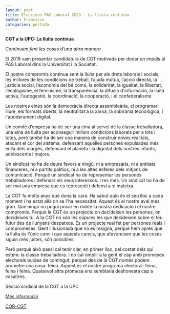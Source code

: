 ```yaml
---
layout: post
title: Eleccions PAS Laboral 2023 - La lluita continua
author: Francisco
categories: portada
---
```


**CGT a la UPC: La lluita continua**

_Continuem fent les coses d’una altra manera_

El 2019 vam presentar candidatura de CGT motivada per donar un impuls al PAS Laboral dins la Universitat i la Societat.

El nostre compromís continua sent la lluita per als drets laborals i socials, les millores de les condicions de treball, l’ajuda mútua, l’acció directa, la justícia social, l’economia del bé comú, la solidaritat, la igualtat, la  llibertat, l’ecologisme, el feminisme, la transparència, la difusió d'informació, la lluita activa, l'autogestió, la coordinació, la cooperació, i el confederalisme.

Les nostres eines són la democràcia directa assembleària, el programari lliure, els formats oberts, la neutralitat a la xarxa, la sobirania tecnològica, i l'apoderament digital.

Un comitè d’empresa ha de ser una eina al servei de la classe treballadora, una eina de lluita per aconseguir millors condicions laborals per a tots i totes, però també ha de ser una manera de construir noves realitats, atacant el cor del sistema, defensant aquelles persones expulsades més enllà dels marges, defensant el planeta i la dignitat dels nostres infants, adolescents i majors.

Un sindicat no ha de deure favors a ningú, ni a empresaris, ni a entitats financeres, ni a partits polítics, ni a les altes esferes dels mitjans de comunicació. Perquè un sindicat ha de representar les persones treballadores i defensar els seus interessos. I res més. Un sindicat no ha de ser mai una empresa que es representi i defensi a si mateixa.

La CGT fa molts anys que dona la cara. Ha sabut quin és el seu lloc a cada moment i ha estat allà on se l'ha necessitat. Aquest és el nostre aval més gran. Que ningú no pugui posar en dubte la nostra dedicació i el nostre compromís. Perquè la CGT és un projecte on decideixen les persones, on decideixes tu. A la CGT no són les cúpules les que decideixen sobre el teu futur des de llunyans despatxos. És un projecte real fet per persones reals i compromeses. Gent il·lusionada que no es resigna, perquè hem après que la lluita és l'únic camí i que aquests canvis, que afavoreixen que les coses siguin més justes, són possibles.

Però perquè això passi cal tenir clar, en primer lloc, del costat dels qui estem: la classe treballadora. I no cal omplir a la gent el cap amb promeses electorals buides de contingut, perquè des de la CGT només podem prometre una cosa: feina. Aquest és el nostre programa electoral: feina, feina i feina. Qualsevol altra promesa ens semblaria deshonesta cap a vosaltres.

Secció sindical de la CGT a la UPC

[Més informació](/assets/docs/CGT.Eleccions-2023.pdf)

[COR-CGT](/assets/img/COR-CGT.png)
